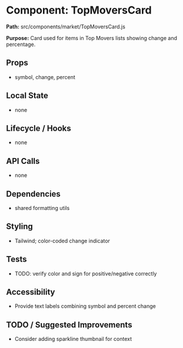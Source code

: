 # Component: TopMoversCard
**Path:** src/components/market/TopMoversCard.js

**Purpose:** Card used for items in Top Movers lists showing change and percentage.

## Props
- symbol, change, percent

## Local State
- none

## Lifecycle / Hooks
- none

## API Calls
- none

## Dependencies
- shared formatting utils

## Styling
- Tailwind; color-coded change indicator

## Tests
- TODO: verify color and sign for positive/negative correctly

## Accessibility
- Provide text labels combining symbol and percent change

## TODO / Suggested Improvements
- Consider adding sparkline thumbnail for context

